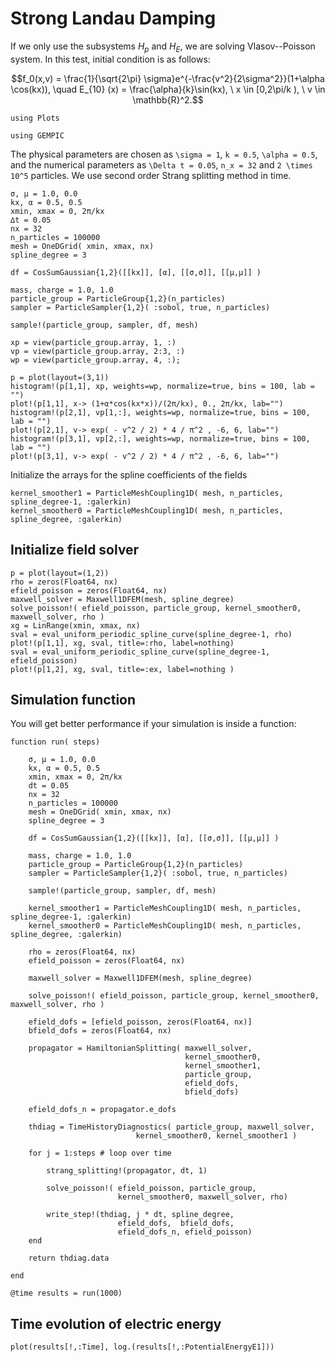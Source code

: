 # Strong Landau Damping

If we only use the subsystems $H_p$ and $H_E$, we are solving Vlasov--Poisson system.
In this test, initial condition is as follows:

```math
f_0(x,v) = \frac{1}{\sqrt{2\pi} \sigma}e^{-\frac{v^2}{2\sigma^2}}(1+\alpha \cos(kx)), \quad E_{10} (x) = \frac{\alpha}{k}\sin(kx), \ x \in [0,2\pi/k ),  \ v \in \mathbb{R}^2.
```

```@setup strong
using Plots
```

```@example strong
using GEMPIC
```

The physical parameters are chosen as ``\sigma = 1``, ``k = 0.5``,
``\alpha = 0.5``, and the numerical parameters as ``\Delta t = 0.05``,
``n_x = 32`` and ``2 \times 10^5`` particles. We use second order Strang
splitting method in time.

```@example strong
σ, μ = 1.0, 0.0
kx, α = 0.5, 0.5
xmin, xmax = 0, 2π/kx
∆t = 0.05
nx = 32
n_particles = 100000
mesh = OneDGrid( xmin, xmax, nx)
spline_degree = 3

df = CosSumGaussian{1,2}([[kx]], [α], [[σ,σ]], [[μ,μ]] )

mass, charge = 1.0, 1.0
particle_group = ParticleGroup{1,2}(n_particles)
sampler = ParticleSampler{1,2}( :sobol, true, n_particles)

sample!(particle_group, sampler, df, mesh)

xp = view(particle_group.array, 1, :)
vp = view(particle_group.array, 2:3, :)
wp = view(particle_group.array, 4, :);

p = plot(layout=(3,1))
histogram!(p[1,1], xp, weights=wp, normalize=true, bins = 100, lab = "")
plot!(p[1,1], x-> (1+α*cos(kx*x))/(2π/kx), 0., 2π/kx, lab="")
histogram!(p[2,1], vp[1,:], weights=wp, normalize=true, bins = 100, lab = "")
plot!(p[2,1], v-> exp( - v^2 / 2) * 4 / π^2 , -6, 6, lab="")
histogram!(p[3,1], vp[2,:], weights=wp, normalize=true, bins = 100, lab = "")
plot!(p[3,1], v-> exp( - v^2 / 2) * 4 / π^2 , -6, 6, lab="")
```

Initialize the arrays for the spline coefficients of the fields

```@example strong
kernel_smoother1 = ParticleMeshCoupling1D( mesh, n_particles, spline_degree-1, :galerkin)
kernel_smoother0 = ParticleMeshCoupling1D( mesh, n_particles, spline_degree, :galerkin)

```

## Initialize field solver

```@example strong
p = plot(layout=(1,2))
rho = zeros(Float64, nx)
efield_poisson = zeros(Float64, nx)
maxwell_solver = Maxwell1DFEM(mesh, spline_degree)
solve_poisson!( efield_poisson, particle_group, kernel_smoother0, maxwell_solver, rho )
xg = LinRange(xmin, xmax, nx)
sval = eval_uniform_periodic_spline_curve(spline_degree-1, rho)
plot!(p[1,1], xg, sval, title=:rho, label=nothing)
sval = eval_uniform_periodic_spline_curve(spline_degree-1, efield_poisson)
plot!(p[1,2], xg, sval, title=:ex, label=nothing )

```

## Simulation function

You will get better performance if your simulation is inside a function:

```@example strong
function run( steps)

    σ, μ = 1.0, 0.0
    kx, α = 0.5, 0.5
    xmin, xmax = 0, 2π/kx
    dt = 0.05
    nx = 32
    n_particles = 100000
    mesh = OneDGrid( xmin, xmax, nx)
    spline_degree = 3

    df = CosSumGaussian{1,2}([[kx]], [α], [[σ,σ]], [[μ,μ]] )

    mass, charge = 1.0, 1.0
    particle_group = ParticleGroup{1,2}(n_particles)
    sampler = ParticleSampler{1,2}( :sobol, true, n_particles)

    sample!(particle_group, sampler, df, mesh)

    kernel_smoother1 = ParticleMeshCoupling1D( mesh, n_particles, spline_degree-1, :galerkin)
    kernel_smoother0 = ParticleMeshCoupling1D( mesh, n_particles, spline_degree, :galerkin)

    rho = zeros(Float64, nx)
    efield_poisson = zeros(Float64, nx)

    maxwell_solver = Maxwell1DFEM(mesh, spline_degree)

    solve_poisson!( efield_poisson, particle_group, kernel_smoother0, maxwell_solver, rho )

    efield_dofs = [efield_poisson, zeros(Float64, nx)]
    bfield_dofs = zeros(Float64, nx)

    propagator = HamiltonianSplitting( maxwell_solver,
                                       kernel_smoother0,
                                       kernel_smoother1,
                                       particle_group,
                                       efield_dofs,
                                       bfield_dofs)

    efield_dofs_n = propagator.e_dofs

    thdiag = TimeHistoryDiagnostics( particle_group, maxwell_solver,
                            kernel_smoother0, kernel_smoother1 )

    for j = 1:steps # loop over time

        strang_splitting!(propagator, dt, 1)

        solve_poisson!( efield_poisson, particle_group,
                        kernel_smoother0, maxwell_solver, rho)

        write_step!(thdiag, j * dt, spline_degree,
                        efield_dofs,  bfield_dofs,
                        efield_dofs_n, efield_poisson)
    end

    return thdiag.data

end
```

```@example strong
@time results = run(1000)    
```

## Time evolution of electric energy 

```@example strong
plot(results[!,:Time], log.(results[!,:PotentialEnergyE1]))
```

